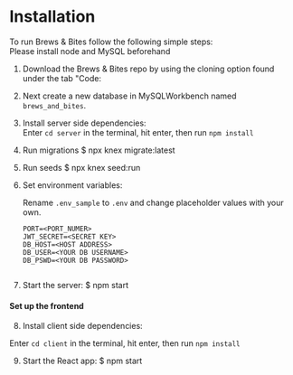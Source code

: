 # Installation

To run Brews & Bites follow the following simple steps:  
Please install node and MySQL beforehand

1. Download the Brews & Bites repo by using the cloning option found under the tab "Code:

2. Next create a new database in MySQLWorkbench named `brews_and_bites`.

3. Install server side dependencies:  
    Enter `cd server` in the terminal, hit enter, then run `npm install`
  
4. Run migrations
   $ npx knex migrate:latest

5. Run seeds
   $ npx knex seed:run
   
6. Set environment variables:  

   Rename `.env_sample` to `.env` and change placeholder values with your own.
   ```shell
   PORT=<PORT_NUMER>
   JWT_SECRET=<SECRET KEY>
   DB_HOST=<HOST ADDRESS>
   DB_USER=<YOUR DB USERNAME>
   DB_PSWD=<YOUR DB PASSWORD>
  

7. Start the server:
   $ npm start


#### Set up the frontend
8. Install client side dependencies:  

  Enter `cd client` in the terminal, hit enter, then run `npm install`


9. Start the React app:
    $ npm start
